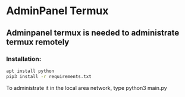 # AdminPanel Termux

## Adminpanel termux is needed to administrate termux remotely

### Installation:
```bash
apt install python
pip3 install -r requirements.txt
```

To administrate it in the local area network, type python3 main.py